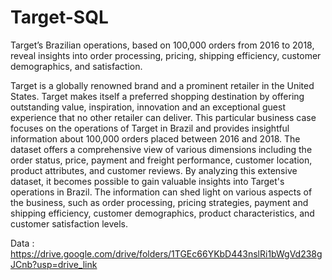 # Target-SQL
Target’s Brazilian operations, based on 100,000 orders from 2016 to 2018, reveal insights into order processing, pricing, shipping efficiency, customer demographics, and satisfaction.

Target is a globally renowned brand and a prominent retailer in the United States. Target makes itself a preferred shopping destination by offering outstanding value, inspiration, innovation and an exceptional guest experience that no other retailer can deliver. This particular business case focuses on the operations of Target in Brazil and provides insightful information about 100,000 orders placed between 2016 and 2018. The dataset offers a comprehensive view of various dimensions including the order status, price, payment and freight performance, customer location, product attributes, and customer reviews. By analyzing this extensive dataset, it becomes possible to gain valuable insights into Target's operations in Brazil. The information can shed light on various aspects of the business, such as order processing, pricing strategies, payment and shipping efficiency, customer demographics, product characteristics, and customer satisfaction levels.

Data : https://drive.google.com/drive/folders/1TGEc66YKbD443nslRi1bWgVd238gJCnb?usp=drive_link
